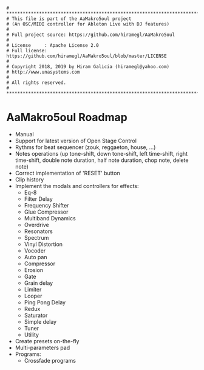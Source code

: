 ```
# ******************************************************************************
# This file is part of the AaMakro5oul project
# (An OSC/MIDI controller for Ableton Live with DJ features)
#
# Full project source: https://github.com/hiramegl/AaMakro5oul
#
# License     : Apache License 2.0
# Full license: https://github.com/hiramegl/AaMakro5oul/blob/master/LICENSE
#
# Copyright 2018, 2019 by Hiram Galicia (hiramegl@yahoo.com)
# http://www.unasystems.com
#
# All rights reserved.
# ******************************************************************************
```

# AaMakro5oul Roadmap

* Manual
* Support for latest version of Open Stage Control
* Rythms for beat sequencer (zouk, reggaeton, house, ...)
* Notes operations (up tone-shift, down tone-shift, left time-shift, right time-shift, double note duration, half note duration, chop note, delete note)
* Correct implementation of 'RESET' button
* Clip history
* Implement the modals and controllers for effects:
  * Eq-8
  * Filter Delay
  * Frequency Shifter
  * Glue Compressor
  * Multiband Dynamics
  * Overdrive
  * Resonators
  * Spectrum
  * Vinyl Distortion
  * Vocoder
  * Auto pan
  * Compressor
  * Erosion
  * Gate
  * Grain delay
  * Limiter
  * Looper
  * Ping Pong Delay
  * Redux
  * Saturator
  * Simple delay
  * Tuner
  * Utility
* Create presets on-the-fly
* Multi-parameters pad
* Programs:
  * Crossfade programs

